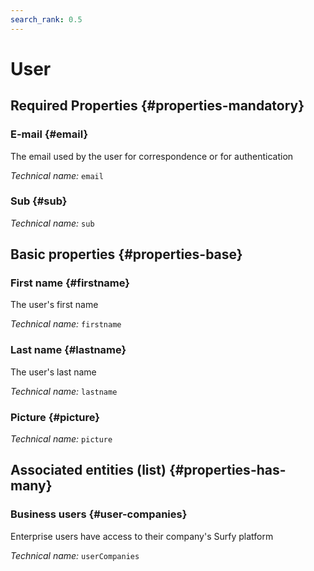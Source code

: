 ```yaml
---
search_rank: 0.5
---    
```

# User
<!--- THIS FILE IS GENERATED PLEASE DO NOT EDIT IT DIRECTLY --->



<OH code="user"/>




## Required Properties {#properties-mandatory}
    
### E-mail {#email}

The email used by the user for correspondence or for authentication

*Technical name:* ```email```
<PH code="user:email"/>

### Sub {#sub}



*Technical name:* ```sub```
<PH code="user:sub"/>

    


## Basic properties {#properties-base}
    
### First name {#firstname}

The user's first name

*Technical name:* ```firstname```
<PH code="user:firstname"/>

### Last name {#lastname}

The user's last name

*Technical name:* ```lastname```
<PH code="user:lastname"/>

### Picture {#picture}



*Technical name:* ```picture```
<PH code="user:picture"/>

    



## Associated entities (list) {#properties-has-many}

### Business users {#user-companies}

Enterprise users have access to their company's Surfy platform

*Technical name:* ```userCompanies```
<PH code="user:userCompanies"/>




